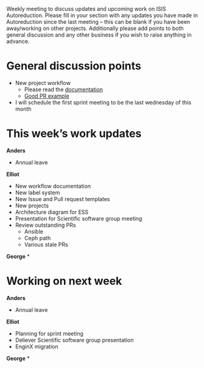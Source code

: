 Weekly meeting to discuss updates and upcoming work on ISIS Autoreduction.
Please fill in your section with any updates you have made in Autoreduction since the last meeting – this can be blank if you have been away/working on other projects. Additionally please add points to both general discussion and any other business if you wish to raise anything in advance. 

General discussion points
=========================
* New project workflow
  * Please read the [documentation](https://github.com/ISISScientificComputing/autoreduce/wiki/Workflow)
  * [Good PR example](https://github.com/ISISScientificComputing/autoreduce/issues/266)
* I will schedule the first sprint meeting to be the last wednesday of this month
 
This week’s work updates
========================

**Anders**
* Annual leave

**Elliot**
* New workflow documentation
* New label system
* New Issue and Pull request templates
* New projects
* Architecture diagram for ESS
* Presentation for Scientific software group meeting
* Review outstanding PRs
  * Ansible
  * Ceph path
  * Various stale PRs

**George**
* 

Working on next week
====================

**Anders**
* Annual leave

**Elliot**
* Planning for sprint meeting
* Deliever Scientific software group presentation
* EnginX migration

**George**
*
